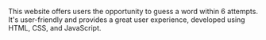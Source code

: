 This website offers users the opportunity to guess a word within 6 attempts. It's user-friendly and provides a great user experience, developed using HTML, CSS, and JavaScript.
